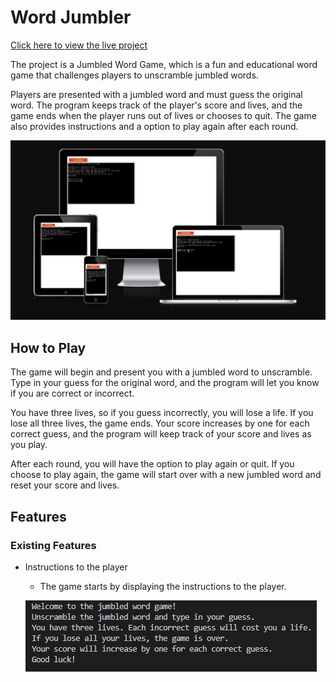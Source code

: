 # **Word Jumbler**

[Click here to view the live project](https://word-jumbler.herokuapp.com)

The project is a Jumbled Word Game, which is a fun and educational word game that challenges players to unscramble jumbled words.

Players are presented with a jumbled word and must guess the original word. The program keeps track of the player's score and lives, and the game ends when the player runs out of lives or chooses to quit. The game also provides instructions and a option to play again after each round.

![This is an image](documentation/readme1.jpg)

## **How to Play**

The game will begin and present you with a jumbled word to unscramble. Type in your guess for the original word, and the program will let you know if you are correct or incorrect.

You have three lives, so if you guess incorrectly, you will lose a life. If you lose all three lives, the game ends. Your score increases by one for each correct guess, and the program will keep track of your score and lives as you play.

After each round, you will have the option to play again or quit. If you choose to play again, the game will start over with a new jumbled word and reset your score and lives.

## **Features**

### **Existing Features**

- Instructions to the player

    - The game starts by displaying the instructions to the player.


    ![This is an image](documentation/instructions.jpg)





